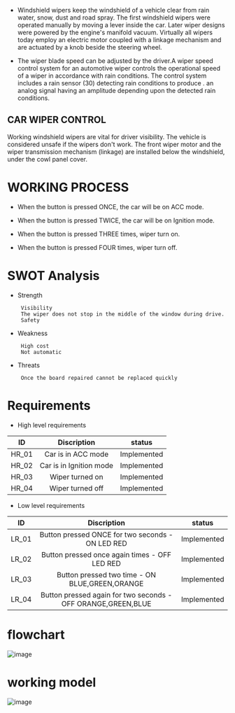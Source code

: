 * Windshield wipers keep the windshield of a vehicle clear from rain water, snow, dust and road spray. The first windshield wipers were operated manually by moving a lever inside the car. Later wiper designs were powered by the engine's manifold vacuum. Virtually all wipers today employ an electric motor coupled with a linkage mechanism and are actuated by a knob beside the steering wheel.

* The wiper blade speed can be adjusted by the driver.A wiper speed control system for an automotive wiper controls the operational speed of a wiper in accordance with rain conditions. The control system includes a rain sensor (30) detecting rain conditions to produce . an analog signal having an amplitude depending upon the detected rain conditions.

## CAR WIPER CONTROL

Working windshield wipers are vital for driver visibility. The vehicle is considered unsafe if the wipers don't work. The front wiper motor and the wiper transmission mechanism (linkage) are installed below the windshield, under the cowl panel cover.

# WORKING PROCESS
*   When the button is pressed ONCE, the car will be on ACC mode.

*   When the button is pressed TWICE, the car will be on Ignition mode.

*   When the button is pressed THREE times, wiper turn on.

*   When the button is pressed FOUR times, wiper turn off.

# SWOT Analysis

* Strength
 
       Visibility
       The wiper does not stop in the middle of the window during drive.
       Safety
       
* Weakness
      
       High cost
       Not automatic

* Threats

       Once the board repaired cannot be replaced quickly

# Requirements

* High level requirements

|ID	|Discription|	status|
|:--------:|:---------:|:------:|
|HR_01|	Car is in ACC mode|	Implemented|
|HR_02| Car is in Ignition mode|	Implemented|
|HR_03| Wiper turned on|Implemented|
|HR_04|	Wiper turned off|Implemented|

* Low level requirements

|ID|	Discription|	status|
|:--------:|:---------:|:------:|
|LR_01|	Button pressed ONCE for two seconds - ON LED RED	|Implemented|
|LR_02|Button pressed once again times - OFF LED RED	|Implemented|
|LR_03	|Button pressed two time - ON BLUE,GREEN,ORANGE	|Implemented|
|LR_04	|Button pressed again for two seconds - OFF ORANGE,GREEN,BLUE	|Implemented|

 

# flowchart

![image](https://user-images.githubusercontent.com/101094751/167996505-14c4d678-91f8-42b8-bce1-1c49d9a1c6ef.png)

# working model

![image](https://user-images.githubusercontent.com/101094751/167996654-470f9d18-c9c6-49fc-8c91-bb95aefc47d3.png)

